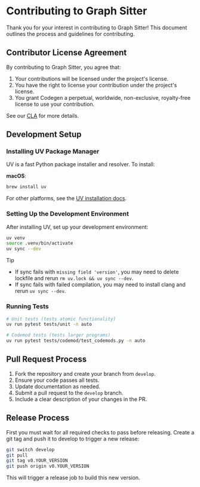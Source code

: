 # Contributing to Graph Sitter

Thank you for your interest in contributing to Graph Sitter! This document outlines the process and guidelines for contributing.

## Contributor License Agreement

By contributing to Graph Sitter, you agree that:

1. Your contributions will be licensed under the project's license.
2. You have the right to license your contribution under the project's license.
3. You grant Codegen a perpetual, worldwide, non-exclusive, royalty-free license to use your contribution.

See our [CLA](CLA.md) for more details.

## Development Setup

### Installing UV Package Manager

UV is a fast Python package installer and resolver. To install:

**macOS**:
```bash
brew install uv
```

For other platforms, see the [UV installation docs](https://github.com/astral-sh/uv).

### Setting Up the Development Environment

After installing UV, set up your development environment:
```bash
uv venv
source .venv/bin/activate
uv sync --dev
```

> [!TIP]
> - If sync fails with `missing field 'version'`, you may need to delete lockfile and rerun `rm uv.lock && uv sync --dev`.
> - If sync fails with failed compilation, you may need to install clang and rerun `uv sync --dev`.

### Running Tests

```bash
# Unit tests (tests atomic functionality)
uv run pytest tests/unit -n auto

# Codemod tests (tests larger programs)
uv run pytest tests/codemod/test_codemods.py -n auto
```

## Pull Request Process

1. Fork the repository and create your branch from `develop`.
2. Ensure your code passes all tests.
3. Update documentation as needed.
4. Submit a pull request to the `develop` branch.
5. Include a clear description of your changes in the PR.

## Release Process

First you must wait for all required checks to pass before releasing.
Create a git tag and push it to develop to trigger a new release:

```bash
git switch develop
git pull
git tag v0.YOUR_VERSION
git push origin v0.YOUR_VERSION
```

This will trigger a release job to build this new version.

